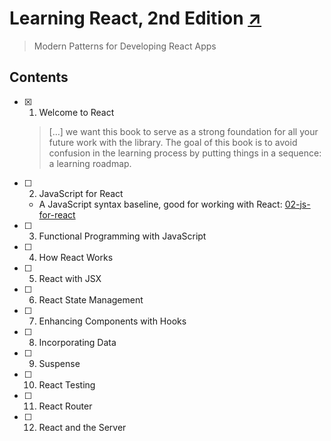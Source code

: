 # Learning React, 2nd Edition [↗][book]

> Modern Patterns for Developing React Apps

## Contents

- [x] 1. Welcome to React

  > […] we want this book to serve as a strong foundation for all your future work with the library.
  > The goal of this book is to avoid confusion in the learning process by putting things in a sequence:
  > a learning roadmap.

- [ ] 2. JavaScript for React

  - A JavaScript syntax baseline, good for working with React: [02-js-for-react]

- [ ] 3. Functional Programming with JavaScript
- [ ] 4. How React Works
- [ ] 5. React with JSX
- [ ] 6. React State Management
- [ ] 7. Enhancing Components with Hooks
- [ ] 8. Incorporating Data
- [ ] 9. Suspense
- [ ] 10. React Testing
- [ ] 11. React Router
- [ ] 12. React and the Server

  [02-js-for-react]: 02-js-for-react
  [book]: https://www.oreilly.com/library/view/learning-react-2nd/9781492051718/
